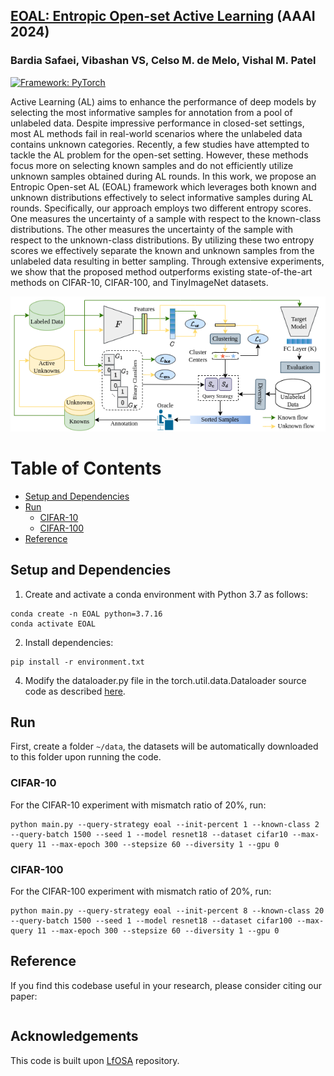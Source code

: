 ## [EOAL: Entropic Open-set Active Learning](https://github.com/bardisafa/EOAL/) (AAAI 2024)
### Bardia Safaei, Vibashan VS, Celso M. de Melo, Vishal M. Patel
[![Framework: PyTorch](https://img.shields.io/badge/Framework-PyTorch-orange.svg)](https://pytorch.org/)

Active Learning (AL) aims to enhance the performance of deep models by selecting the most informative samples for annotation from a pool of unlabeled data. Despite impressive performance in closed-set settings, most AL methods fail in real-world scenarios where the unlabeled data contains unknown categories. Recently, a few studies have attempted to tackle the AL problem for the open-set setting. However, these methods focus more on selecting known samples and do not efficiently utilize unknown samples obtained during AL rounds. In this work, we propose an Entropic Open-set AL (EOAL) framework which leverages both known and unknown distributions effectively to select informative samples during AL rounds. Specifically, our approach employs two different entropy scores. One measures the uncertainty of a sample with respect to the known-class distributions. The other measures the uncertainty of the sample with respect to the unknown-class distributions. By utilizing these two entropy scores we effectively separate the known and unknown samples from the unlabeled data resulting in better sampling. Through extensive experiments, we show that the proposed method outperforms existing state-of-the-art methods on CIFAR-10, CIFAR-100, and TinyImageNet datasets.

![framework](figures/framework.png)

Table of Contents
=================

   * [Setup and Dependencies](#setup-and-dependencies)
   * [Run](#run)
      * [CIFAR-10](#cifar-10)
      * [CIFAR-100](#cifar-100)
   * [Reference](#reference)

## Setup and Dependencies

1. Create and activate a conda environment with Python 3.7 as follows: 
```
conda create -n EOAL python=3.7.16
conda activate EOAL
```
2. Install dependencies: 
```
pip install -r environment.txt
``` 
4. Modify the dataloader.py file in the torch.util.data.Dataloader source code as described [here](https://github.com/ningkp/LfOSA/issues/4).
   
## Run 
First, create a folder `~/data`, the datasets will be automatically downloaded to this folder upon running the code.
### CIFAR-10
For the CIFAR-10 experiment with mismatch ratio of 20%, run:

```
python main.py --query-strategy eoal --init-percent 1 --known-class 2 --query-batch 1500 --seed 1 --model resnet18 --dataset cifar10 --max-query 11 --max-epoch 300 --stepsize 60 --diversity 1 --gpu 0
```

### CIFAR-100

For the CIFAR-100 experiment with mismatch ratio of 20%, run:

```
python main.py --query-strategy eoal --init-percent 8 --known-class 20 --query-batch 1500 --seed 1 --model resnet18 --dataset cifar100 --max-query 11 --max-epoch 300 --stepsize 60 --diversity 1 --gpu 0
```
## Reference

If you find this codebase useful in your research, please consider citing our paper:
```

```

## Acknowledgements

This code is built upon [LfOSA](https://github.com/ningkp/LfOSA) repository.
